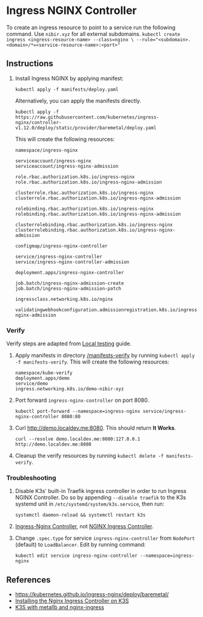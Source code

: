 # Ingress NGINX Controller

To create an ingress resource to point to a service run the following command. Use `nibir.xyz` for all external subdomains.
    ```
    kubectl create ingress <ingress-resource-name> --class=nginx \
    --rule="<subdomain>.<domain>/*=<service-resource-name>:<port>"
    ```

## Instructions

1. Install Ingress NGINX by applying manifest:
    ```
    kubectl apply -f manifests/deploy.yaml
    ```

    Alternatively, you can apply the manifests directly. 
    ```
    kubectl apply -f https://raw.githubusercontent.com/kubernetes/ingress-nginx/controller-v1.12.0/deploy/static/provider/baremetal/deploy.yaml
    ```

    This will create the following resources:
    ```
    namespace/ingress-nginx

    serviceaccount/ingress-nginx
    serviceaccount/ingress-nginx-admission

    role.rbac.authorization.k8s.io/ingress-nginx
    role.rbac.authorization.k8s.io/ingress-nginx-admission

    clusterrole.rbac.authorization.k8s.io/ingress-nginx
    clusterrole.rbac.authorization.k8s.io/ingress-nginx-admission

    rolebinding.rbac.authorization.k8s.io/ingress-nginx
    rolebinding.rbac.authorization.k8s.io/ingress-nginx-admission

    clusterrolebinding.rbac.authorization.k8s.io/ingress-nginx
    clusterrolebinding.rbac.authorization.k8s.io/ingress-nginx-admission

    configmap/ingress-nginx-controller

    service/ingress-nginx-controller
    service/ingress-nginx-controller-admission

    deployment.apps/ingress-nginx-controller

    job.batch/ingress-nginx-admission-create
    job.batch/ingress-nginx-admission-patch

    ingressclass.networking.k8s.io/nginx

    validatingwebhookconfiguration.admissionregistration.k8s.io/ingress-nginx-admission
    ```

### Verify

Verify steps are adapted from [Local testing](https://kubernetes.github.io/ingress-nginx/deploy/#local-testing) guide.

1. Apply manifests in directory [/manifests-verify](./manifests-verify/) by running `kubectl apply -f manifests-verify`. This will create the following resources:
    ```
    namespace/kube-verify
    deployment.apps/demo
    service/demo
    ingress.networking.k8s.io/demo-nibir-xyz
    ```

2. Port forward `ingress-nginx-controller` on port 8080.
    ```
    kubectl port-forward --namespace=ingress-nginx service/ingress-nginx-controller 8080:80
    ```

3. Curl http://demo.localdev.me:8080. This should return **It Works**.
    ```
    curl --resolve demo.localdev.me:8080:127.0.0.1 http://demo.localdev.me:8080
    ```

4. Cleanup the verify resources by running `kubectl delete -f manifests-verify`.

### Troubleshooting

1. Disable K3s' built-in Traefik ingress controller in order to run Ingress NGINX Controller. Do so by appending `--disable traefik` to the K3s systemd unit in `/etc/systemd/system/k3s.service`, then run:
    ```
    systemctl daemon-reload && systemctl restart k3s
    ```

2. [Ingress-Nginx Controller](https://kubernetes.github.io/ingress-nginx/), not [NGINX Ingress Controller](https://docs.nginx.com/nginx-ingress-controller/).

3. Change `.spec.type` for service `ingress-nginx-controller` from `NodePort` (default) to `LoadBalancer`. Edit by running command:
    ```
    kubectl edit service ingress-nginx-controller --namespace=ingress-nginx
    ```

## References

- https://kubernetes.github.io/ingress-nginx/deploy/baremetal/
- [Installing the Nginx Ingress Controller on K3S](https://medium.com/@alesson.viana/installing-the-nginx-ingress-controller-on-k3s-df2c68cae3c8)
- [K3S with metallb and nginx-ingress](https://avi.st/k3s-with-metallb-and-nginx-ingress/)

